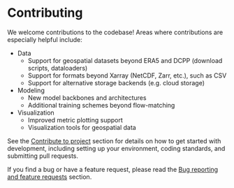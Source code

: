 # Contributing

We welcome contributions to the codebase! Areas where contributions are especially helpful include:

- Data
    - Support for geospatial datasets beyond ERA5 and DCPP (download scripts, dataloaders)
    - Support for formats beyond Xarray (NetCDF, Zarr, etc.), such as CSV
    - Support for alternative storage backends (e.g. cloud storage)
- Modeling
    - New model backbones and architectures
    - Additional training schemes beyond flow-matching
- Visualization
    - Improved metric plotting support
    - Visualization tools for geospatial data

See the [Contribute to project](contribute.md) section for details on how to get started with development, including setting up your environment, coding standards, and submitting pull requests.

If you find a bug or have a feature request, please read the [Bug reporting and feature requests](bug.md) section.
